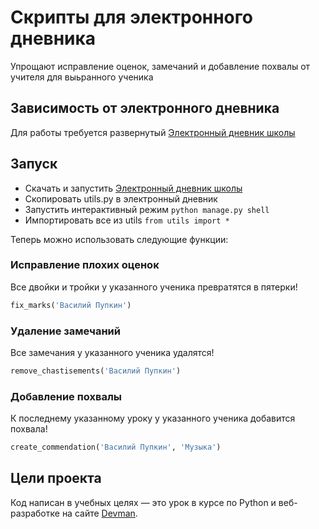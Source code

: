 # Скрипты для электронного дневника

Упрощают исправление оценок, замечаний и добавление похвалы от учителя для выьранного ученика

## Зависимость от электронного дневника

Для работы требуется развернутый [Электронный дневник школы](https://github.com/devmanorg/e-diary)

## Запуск

- Скачать и запустить [Электронный дневник школы](https://github.com/devmanorg/e-diary)
- Скопировать utils.py в электронный дневник
- Запустить интерактивный режим
`python manage.py shell`
- Импортировать все из utils 
`from utils import *`

Теперь можно использовать следующие функции:

### Исправление плохих оценок
Все двойки и тройки у указанного ученика превратятся в пятерки!
```python
fix_marks('Василий Пупкин')
```

### Удаление замечаний
Все замечания у указанного ученика удалятся!
```python
remove_chastisements('Василий Пупкин')
```

### Добавление похвалы
К последнему указанному уроку у указанного ученика добавится похвала!
```python
create_commendation('Василий Пупкин', 'Музыка')
```

## Цели проекта

Код написан в учебных целях — это урок в курсе по Python и веб-разработке на сайте [Devman](https://dvmn.org).
